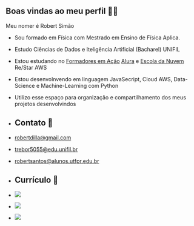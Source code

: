 ## Boas vindas ao meu perfil 👨‍🎓

Meu nomer é Robert Simão

- Sou formado em Física com Mestrado em Ensino de Física Aplica. 
- Estudo Ciências de Dados e Iteligência Artificial (Bacharel) UNIFIL
- Estou estudando no [Formadores em Ação](https://professor.escoladigital.pr.gov.br/formadores_acao) [Alura](www.alura.com.br) e [Escola da Nuvem](https://escoladanuvem.org/) Re/Star AWS
- Estou desenvolnvendo em linguagem JavaSecript, Cloud AWS, Data-Science e Machine-Learning com Python
- Utilizo esse espaço para organização e compartilhamento dos meus projetos desenvolvindos

- ## Contato 📧

- robertdilla@gmail.com

- trebor5055@edu.unifil.br

- robertsantos@alunos.utfpr.edu.br

- ## Currículo 📝

-  ![](www.linkedin.com/in/santossimaorobert)

- ![](http://lattes.cnpq.br/6334683551516624)
  
  

- ![](https://media1.tenor.com/m/DDPfsplKF5EAAAAd/yes-yas.gif)


